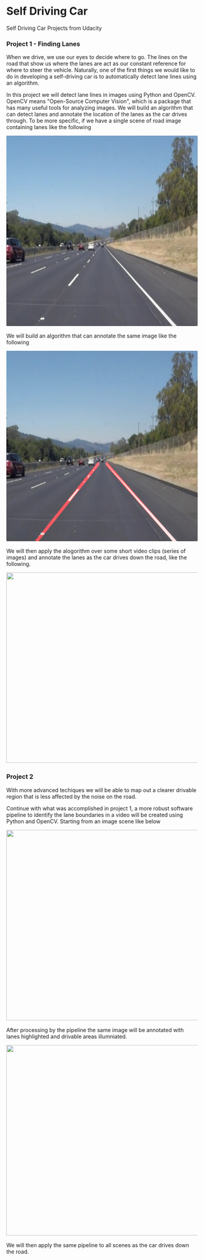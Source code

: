 
# Self Driving Car
Self Driving Car Projects from Udacity


### Project 1 - Finding Lanes

When we drive, we use our eyes to decide where to go. The lines on the road that show us where the lanes are act as our constant reference for where to steer the vehicle. Naturally, one of the first things we would like to do in developing a self-driving car is to automatically detect lane lines using an algorithm.

In this project we will detect lane lines in images using Python and OpenCV. OpenCV means "Open-Source Computer Vision", which is a package that has many useful tools for analyzing images. We will build an algorithm that can detect lanes and annotate the location of the lanes as the car drives through. To be more specific, if we have a single scene of road image containing lanes like the following

<img src="images/solidWhiteRight.jpg" width="800" height="500">

We will build an algorithm that can annotate the same image like the following

<img src="images/laneLines_thirdPass.jpg" width="800" height="500">

We will then apply the alogorithm over some short video clips (series of images) and annotate the lanes as the car drives down the road, like the following.

<img src="images/solidYellowLeft_improved.gif" width="800" height="500">

### Project 2

With more advanced techiques we will be able to map out a clearer drivable region that is less affected by the noise on the road.

Continue with what was accomplished in project 1, a more robust software pipeline to identify the lane boundaries in a video will be created using Python and OpenCV. Starting from an image scene like below

<p align="center">
  <img src="output_images/original_img.jpg" width="800" height="500">
</p>


After processing by the pipeline the same image will be annotated with lanes highlighted and drivable areas illumniated.


<p align="center">
  <img src="output_images/annotated_scene.jpg" width="800" height="500">
</p>


We will then apply the same pipeline to all scenes as the car drives down the road.

